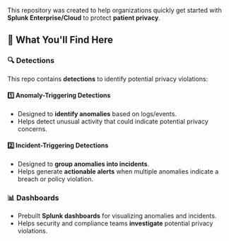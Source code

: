 
This repository was created to help organizations quickly get started with **Splunk Enterprise/Cloud** to protect **patient privacy**.

## 📌 What You'll Find Here

### 🔍 Detections
This repo contains **detections** to identify potential privacy violations:

#### **1️⃣ Anomaly-Triggering Detections**
- Designed to **identify anomalies** based on logs/events.
- Helps detect unusual activity that could indicate potential privacy concerns.

#### **2️⃣ Incident-Triggering Detections**
- Designed to **group anomalies into incidents**.
- Helps generate **actionable alerts** when multiple anomalies indicate a breach or policy violation.

### 📊 Dashboards
- Prebuilt **Splunk dashboards** for visualizing anomalies and incidents.
- Helps security and compliance teams **investigate** potential privacy violations.


